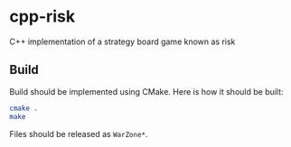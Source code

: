 # cpp-risk
C++ implementation of a strategy board game known as risk

## Build

Build should be implemented using CMake. Here is how it should be built:

```bash
cmake .
make
```

Files should be released as `WarZone*`.